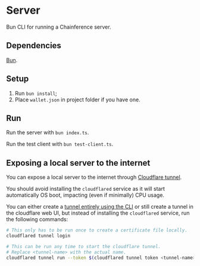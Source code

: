 # Server

Bun CLI for running a Chainference server.

## Dependencies

[Bun](https://bun.sh/).

## Setup

1. Run `bun install`;
2. Place `wallet.json` in project folder if you have one.

## Run

Run the server with `bun index.ts`.

Run the test client with `bun test-client.ts`.

## Exposing a local server to the internet

You can expose a local server to the internet through [Cloudflare tunnel](https://developers.cloudflare.com/cloudflare-one/connections/connect-networks/get-started/).

You should avoid installing the `cloudflared` service as it will start automatically OS boot, impacting (even if minimally) CPU usage.

You can either create a [tunnel entirely using the CLI](https://developers.cloudflare.com/cloudflare-one/connections/connect-networks/get-started/create-local-tunnel/) or still create a tunnel in the cloudflare web UI, but instead of installing the `cloudflared` service, run the following commands:

```sh
# This only has to be run once to create a certificate file locally.
cloudflared tunnel login

# This can be run any time to start the cloudflare tunnel.
# Replace <tunnel-name> with the actual name.
cloudflared tunnel run --token $(cloudflared tunnel token <tunnel-name>) <tunnel-name>
```
